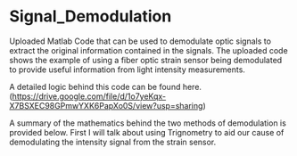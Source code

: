 # Signal_Demodulation
Uploaded Matlab Code that can be used to demodulate optic signals to extract the original information contained in the signals. The uploaded code shows the example of using a fiber optic strain sensor being demodulated to provide useful information from light intensity measurements.

A detailed logic behind this code can be found here. (https://drive.google.com/file/d/1o7yeKqx-X7BSXEC98GPmwYXK6PapXo0S/view?usp=sharing)

A summary of the mathematics behind the two methods of demodulation is provided below. First I will talk about using Trignometry to aid our cause of demodulating the intensity signal from the strain sensor.
